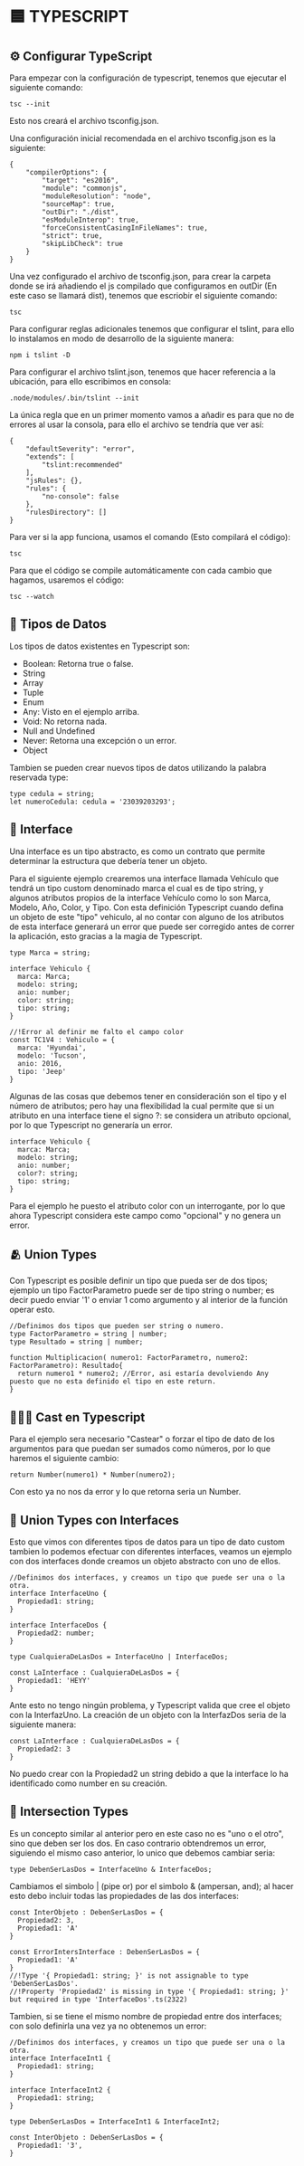 # 🟦 TYPESCRIPT

## ⚙️ Configurar TypeScript

Para empezar con la configuración de typescript, tenemos que ejecutar el siguiente comando:
```
tsc --init
```
Esto nos creará el archivo tsconfig.json.

Una configuración inicial recomendada en el archivo tsconfig.json es la siguiente:
```
{
    "compilerOptions": {
        "target": "es2016",
        "module": "commonjs",
        "moduleResolution": "node",
        "sourceMap": true,
        "outDir": "./dist", 
        "esModuleInterop": true,
        "forceConsistentCasingInFileNames": true,
        "strict": true,
        "skipLibCheck": true
    }
}
```
Una vez configurado el archivo de tsconfig.json, para crear la carpeta donde se irá añadiendo el js compilado que configuramos en outDir (En este caso se llamará dist), tenemos que escriobir el siguiente comando:
```
tsc
```
Para configurar reglas adicionales tenemos que configurar el tslint, para ello lo instalamos en modo de desarrollo de la siguiente manera:
```
npm i tslint -D
```
Para configurar el archivo tslint.json, tenemos que hacer referencia a la ubicación, para ello escribimos en consola:
```
.node/modules/.bin/tslint --init
```
La única regla que en un primer momento vamos a añadir es para que no de errores al usar la consola, para ello el archivo se tendría que ver así:
```
{
    "defaultSeverity": "error",
    "extends": [
        "tslint:recommended"
    ],
    "jsRules": {},
    "rules": {
        "no-console": false
    },
    "rulesDirectory": []
}
```
Para ver si la app funciona, usamos el comando (Esto compilará el código):
```
tsc
```
Para que el código se compile automáticamente con cada cambio que hagamos, usaremos el código:
```
tsc --watch
```

## 🤔 Tipos de Datos

Los tipos de datos existentes en Typescript son:

- Boolean: Retorna true o false.
- String
- Array
- Tuple
- Enum
- Any: Visto en el ejemplo arriba.
- Void: No retorna nada.
- Null and Undefined
- Never: Retorna una excepción o un error.
- Object

Tambien se pueden crear nuevos tipos de datos utilizando la palabra reservada type:
```
type cedula = string;
let numeroCedula: cedula = '23039203293';
```

## 📱 Interface

Una interface es un tipo abstracto, es como un contrato que permite determinar la estructura que debería tener un objeto.

Para el siguiente ejemplo crearemos una interface llamada Vehículo que tendrá un tipo custom denominado marca el cual es de tipo string, y algunos atributos propios de la interface Vehículo como lo son Marca, Modelo, Año, Color, y Tipo. Con esta definición Typescript cuando defina un objeto de este "tipo" vehiculo, al no contar con alguno de los atributos de esta interface generará un error que puede ser corregido antes de correr la aplicación, esto gracias a la magia de Typescript.

```
type Marca = string;

interface Vehiculo {
  marca: Marca;
  modelo: string;
  anio: number;
  color: string;
  tipo: string;
}

//!Error al definir me falto el campo color
const TC1V4 : Vehiculo = {
  marca: 'Hyundai',
  modelo: 'Tucson',
  anio: 2016,
  tipo: 'Jeep'
}
```

Algunas de las cosas que debemos tener en consideración son el tipo y el número de atributos; pero hay una flexibilidad la cual permite que si un atributo en una interface tiene el signo ?: se considera un atributo opcional, por lo que Typescript no generaría un error.

```
interface Vehiculo {
  marca: Marca;
  modelo: string;
  anio: number;
  color?: string;
  tipo: string;
}
```

Para el ejemplo he puesto el atributo color con un interrogante, por lo que ahora Typescript considera este campo como "opcional" y no genera un error.

## 🫂 Union Types

Con Typescript es posible definir un tipo que pueda ser de dos tipos; ejemplo un tipo FactorParametro puede ser de tipo string o number; es decir puedo enviar '1' o enviar 1 como argumento y al interior de la función operar esto.

```
//Definimos dos tipos que pueden ser string o numero.
type FactorParametro = string | number;
type Resultado = string | number;

function Multiplicacion( numero1: FactorParametro, numero2: FactorParametro): Resultado{
  return numero1 * numero2; //Error, asi estaría devolviendo Any puesto que no esta definido el tipo en este return.
}
```

## 👨🏻‍🏫 Cast en Typescript

Para el ejemplo sera necesario "Castear" o forzar el tipo de dato de los argumentos para que puedan ser sumados como números, por lo que haremos el siguiente cambio:

```
return Number(numero1) * Number(numero2);
```
Con esto ya no nos da error y lo que retorna seria un Number.

## 🎊 Union Types con Interfaces

Esto que vimos con diferentes tipos de datos para un tipo de dato custom tambien lo podemos efectuar con diferentes interfaces, veamos un ejemplo con dos interfaces donde creamos un objeto abstracto con uno de ellos.

```
//Definimos dos interfaces, y creamos un tipo que puede ser una o la otra.
interface InterfaceUno {
  Propiedad1: string;
}

interface InterfaceDos {
  Propiedad2: number;
}

type CualquieraDeLasDos = InterfaceUno | InterfaceDos;

const LaInterface : CualquieraDeLasDos = {
  Propiedad1: 'HEYY'
}
```

Ante esto no tengo ningún problema, y Typescript valida que cree el objeto con la InterfazUno. La creación de un objeto con la InterfazDos seria de la siguiente manera:

```
const LaInterface : CualquieraDeLasDos = {
  Propiedad2: 3
}
```

No puedo crear con la Propiedad2 un string debido a que la interface lo ha identificado como number en su creación.

## 🚥 Intersection Types

Es un concepto similar al anterior pero en este caso no es "uno o el otro", sino que deben ser los dos. En caso contrario obtendremos un error, siguiendo el mismo caso anterior, lo unico que debemos cambiar seria:

```
type DebenSerLasDos = InterfaceUno & InterfaceDos;
```

Cambiamos el simbolo | (pipe or) por el simbolo & (ampersan, and); al hacer esto debo incluir todas las propiedades de las dos interfaces:

```
const InterObjeto : DebenSerLasDos = {
  Propiedad2: 3,
  Propiedad1: 'A'
}

const ErrorIntersInterface : DebenSerLasDos = {
  Propiedad1: 'A'
}
//!Type '{ Propiedad1: string; }' is not assignable to type 'DebenSerLasDos'.
//!Property 'Propiedad2' is missing in type '{ Propiedad1: string; }' but required in type 'InterfaceDos'.ts(2322)
```

Tambien, si se tiene el mismo nombre de propiedad entre dos interfaces; con solo definirla una vez ya no obtenemos un error:

```
//Definimos dos interfaces, y creamos un tipo que puede ser una o la otra.
interface InterfaceInt1 {
  Propiedad1: string;
}

interface InterfaceInt2 {
  Propiedad1: string;
}

type DebenSerLasDos = InterfaceInt1 & InterfaceInt2;

const InterObjeto : DebenSerLasDos = {
  Propiedad1: '3',
}
```